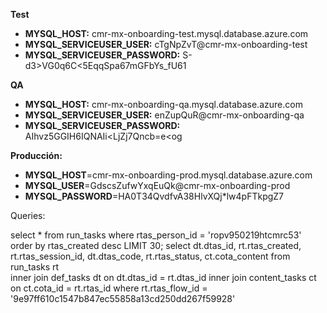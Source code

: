 **Test** 

- **MYSQL_HOST:** cmr-mx-onboarding-test.mysql.database.azure.com 
- **MYSQL_SERVICEUSER_USER:** cTgNpZvT@cmr-mx-onboarding-test 
- **MYSQL_SERVICEUSER_PASSWORD:** S-d3>VG0q6C<5EqqSpa67mGFbYs_fU61 

**QA** 

- **MYSQL_HOST:** cmr-mx-onboarding-qa.mysql.database.azure.com 
- **MYSQL_SERVICEUSER_USER:** enZupQuR@cmr-mx-onboarding-qa 
- **MYSQL_SERVICEUSER_PASSWORD:** AIhvz5GGIH6IQNAIi<LjZj7Qncb=e<og 

**Producción:** 

- **MYSQL_HOST**=cmr-mx-onboarding-prod.mysql.database.azure.com 
- **MYSQL_USER**=GdscsZufwYxqEuQk@cmr-mx-onboarding-prod 
- **MYSQL_PASSWORD**=HA0T34QvdfvA38HlvXQj*lw4pFTkpgZ7


Queries:

select * from run_tasks where rtas_person_id = 'ropv950219htcmrc53' order by rtas_created desc LIMIT 30;
select dt.dtas_id, rt.rtas_created, rt.rtas_session_id, dt.dtas_code, rt.rtas_status, ct.cota_content from run_tasks rt  
inner join def_tasks dt on dt.dtas_id = rt.dtas_id 
inner join content_tasks ct on ct.cota_id = rt.rtas_id 
where rt.rtas_flow_id = '9e97ff610c1547b847ec55858a13cd250dd267f59928'